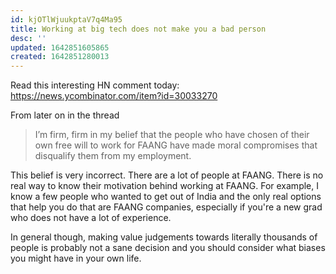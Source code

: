 ```yaml
---
id: kjOTlWjuukptaV7q4Ma95
title: Working at big tech does not make you a bad person
desc: ''
updated: 1642851605865
created: 1642851280013
---
```


Read this interesting HN comment today: https://news.ycombinator.com/item?id=30033270

From later on in the thread

>I’m firm, firm in my belief that the people who have chosen of their own free will to work for FAANG have made moral compromises that disqualify them from my employment.

This belief is very incorrect. There are a lot of people at FAANG. There is no real way to know their motivation behind working at FAANG. For example, I know a few people who wanted to get out of India and the only real options that help you do that are FAANG companies, especially if you're a new grad who does not have a lot of experience.

In general though, making value judgements towards literally thousands of people is probably not a sane decision and you should consider what biases you might have in your own life.
